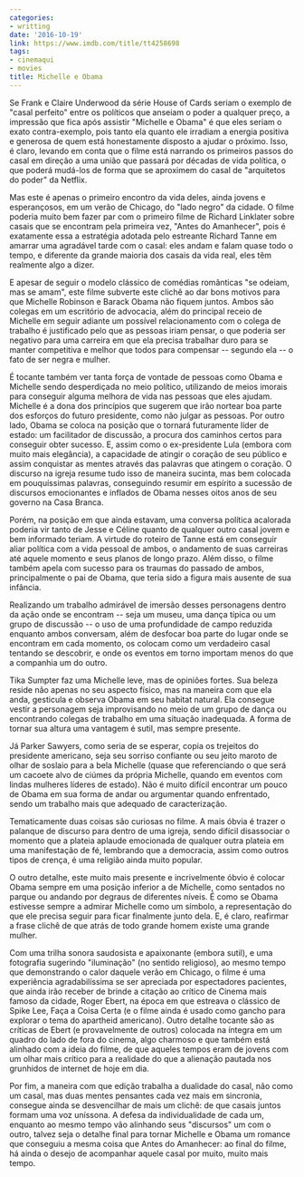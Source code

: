 ```yaml
---
categories:
- writting
date: '2016-10-19'
link: https://www.imdb.com/title/tt4258698
tags:
- cinemaqui
- movies
title: Michelle e Obama
---
```


Se Frank e Claire Underwood da série House of Cards seriam o exemplo de "casal perfeito" entre os políticos que anseiam o poder a qualquer preço, a impressão que fica após assistir "Michelle e Obama" é que eles seriam o exato contra-exemplo, pois tanto ela quanto ele irradiam a energia positiva e generosa de quem está honestamente disposto a ajudar o próximo. Isso, é claro, levando em conta que o filme está narrando os primeiros passos do casal em direção a uma união que passará por décadas de vida política, o que poderá mudá-los de forma que se aproximem do casal de "arquitetos do poder" da Netflix.

Mas este é apenas o primeiro encontro da vida deles, ainda jovens e esperançosos, em um verão de Chicago, do "lado negro" da cidade. O filme poderia muito bem fazer par com o primeiro filme de Richard Linklater sobre casais que se encontram pela primeira vez, "Antes do Amanhecer", pois é exatamente essa a estratégia adotada pelo estreante Richard Tanne em amarrar uma agradável tarde com o casal: eles andam e falam quase todo o tempo, e diferente da grande maioria dos casais da vida real, eles têm realmente algo a dizer.

E apesar de seguir o modelo clássico de comédias românticas "se odeiam, mas se amam", este filme subverte este clichê ao dar bons motivos para que Michelle Robinson e Barack Obama não fiquem juntos. Ambos são colegas em um escritório de advocacia, além do principal receio de Michelle em seguir adiante um possível relacionamento com o colega de trabalho é justificado pelo que as pessoas iriam pensar, o que poderia ser negativo para uma carreira em que ela precisa trabalhar duro para se manter competitiva e melhor que todos para compensar -- segundo ela -- o fato de ser negra e mulher.

É tocante também ver tanta força de vontade de pessoas como Obama e Michelle sendo desperdiçada no meio político, utilizando de meios imorais para conseguir alguma melhora de vida nas pessoas que eles ajudam. Michelle é a dona dos princípios que sugerem que irão nortear boa parte dos esforços do futuro presidente, como não julgar as pessoas. Por outro lado, Obama se coloca na posição que o tornará futuramente líder de estado: um facilitador de discussão, a procura dos caminhos certos para conseguir obter sucesso. E, assim como o ex-presidente Lula (embora com muito mais elegância), a capacidade de atingir o coração de seu público e assim conquistar as mentes através das palavras que atingem o coração. O discurso na igreja resume tudo isso de maneira sucinta, mas bem colocada em pouquíssimas palavras, conseguindo resumir em espírito a sucessão de discursos emocionantes e inflados de Obama nesses oitos anos de seu governo na Casa Branca.

Porém, na posição em que ainda estavam, uma conversa política acalorada poderia vir tanto de Jesse e Céline quanto de qualquer outro casal jovem e bem informado teriam. A virtude do roteiro de Tanne está em conseguir aliar política com a vida pessoal de ambos, o andamento de suas carreiras até aquele momento e seus planos de longo prazo. Além disso, o filme também apela com sucesso para os traumas do passado de ambos, principalmente o pai de Obama, que teria sido a figura mais ausente de sua infância.

Realizando um trabalho admirável de imersão desses personagens dentro da ação onde se encontram -- seja um museu, uma dança típica ou um grupo de discussão -- o uso de uma profundidade de campo reduzida enquanto ambos conversam, além de desfocar boa parte do lugar onde se encontram em cada momento, os colocam como um verdadeiro casal tentando se descobrir, e onde os eventos em torno importam menos do que a companhia um do outro.

Tika Sumpter faz uma Michelle leve, mas de opiniões fortes. Sua beleza reside não apenas no seu aspecto físico, mas na maneira com que ela anda, gesticula e observa Obama em seu habitat natural. Ela consegue vestir a personagem seja improvisando no meio de um grupo de dança ou encontrando colegas de trabalho em uma situação inadequada. A forma de tornar sua altura uma vantagem é sutil, mas sempre presente.

Já Parker Sawyers, como seria de se esperar, copia os trejeitos do presidente americano, seja seu sorriso confiante ou seu jeito maroto de olhar de soslaio para a bela Michelle (quase que referenciando o que será um cacoete alvo de ciúmes da própria Michelle, quando em eventos com lindas mulheres líderes de estado). Não é muito difícil encontrar um pouco de Obama em sua forma de andar ou argumentar quando enfrentado, sendo um trabalho mais que adequado de caracterização.

Tematicamente duas coisas são curiosas no filme. A mais óbvia é trazer o palanque de discurso para dentro de uma igreja, sendo difícil disassociar o momento que a plateia aplaude emocionada de qualquer outra plateia em uma manifestação de fé, lembrando que a democracia, assim como outros tipos de crença, é uma religião ainda muito popular.

O outro detalhe, este muito mais presente e incrivelmente óbvio é colocar Obama sempre em uma posição inferior a de Michelle, como sentados no parque ou andando por degraus de diferentes níveis. É como se Obama estivesse sempre a admirar Michelle como um símbolo, a representação do que ele precisa seguir para ficar finalmente junto dela. E, é claro, reafirmar a frase clichê de que atrás de todo grande homem existe uma grande mulher.

Com uma trilha sonora saudosista e apaixonante (embora sutil), e uma fotografia sugerindo "iluminação" (no sentido religioso), ao mesmo tempo que demonstrando o calor daquele verão em Chicago, o filme é uma experiência agradabilíssima se ser apreciada por espectadores pacientes, que ainda irão receber de brinde a citação ao crítico de Cinema mais famoso da cidade, Roger Ebert, na época em que estreava o clássico de Spike Lee, Faça a Coisa Certa (e o filme ainda é usado como gancho para explorar o tema do apartheid americano). Outro detalhe tocante são as críticas de Ebert (e provavelmente de outros) colocada na íntegra em um quadro do lado de fora do cinema, algo charmoso e que também está alinhado com a ideia do filme, de que aqueles tempos eram de jovens com um olhar mais crítico para a realidade do que a alienação pautada nos grunhidos de internet de hoje em dia.

Por fim, a maneira com que edição trabalha a dualidade do casal, não como um casal, mas duas mentes pensantes cada vez mais em sincronia, consegue ainda se desvencilhar de mais um clichê: de que casais juntos formam uma voz uníssona. A defesa da individualidade de cada um, enquanto ao mesmo tempo vão alinhando seus "discursos" um com o outro, talvez seja o detalhe final para tornar Michelle e Obama um romance que conseguiu a mesma coisa que Antes do Amanhecer: ao final do filme, há ainda o desejo de acompanhar aquele casal por muito, muito mais tempo.

